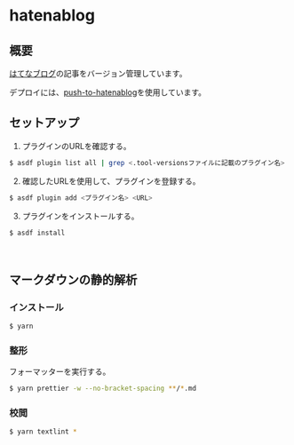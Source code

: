 # hatenablog

## 概要

[はてなブログ](https://hiroki-hasegawa.hatenablog.jp/)の記事をバージョン管理しています。

デプロイには、[push-to-hatenablog](https://github.com/mm0202/push-to-hatenablog)を使用しています。

## セットアップ

1. プラグインのURLを確認する。

```bash
$ asdf plugin list all | grep <.tool-versionsファイルに記載のプラグイン名>
```

2. 確認したURLを使用して、プラグインを登録する。

```bash
$ asdf plugin add <プラグイン名> <URL>
```

3. プラグインをインストールする。

```bash
$ asdf install
```

<br>

## マークダウンの静的解析

### インストール

```bash
$ yarn
```

### 整形

フォーマッターを実行する。

```bash
$ yarn prettier -w --no-bracket-spacing **/*.md
```

### 校閲

```bash
$ yarn textlint * 
```
